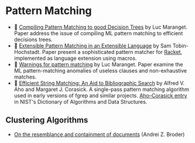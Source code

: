 # Pattern Matching

* :scroll: [Compiling Pattern Matching to good Decision Trees](compiling-pattern-matching-to-good-decision-trees.pdf) by Luc Maranget. Paper address the issue of compiling ML pattern matching to efficient decisions trees.
* :scroll: [Extensible Pattern Matching in an Extensible Language](extensible-pattern-matching-extensible-language.pdf) by Sam Tobin-Hochstadt. Paper present a sophisticated pattern matcher for [Racket](http://racket-lang.org/), implemented as language extension using macros.
* :scroll: [Warnings for pattern matching](warnings-for-pattern-matching.pdf) by Luc Maranget. Paper examine the ML pattern-matching anomalies of useless clauses and non-exhaustive matches.
* :scroll: [Efficient String Matching: An Aid to Bibliographic Search](aho-corasick-string-matching.pdf) by Alfred V. Aho and Margaret J. Corasick. A single-pass pattern matching algorithm used in early versions of fgrep and similar projects. [Aho–Corasick entry](http://xlinux.nist.gov/dads//HTML/ahoCorasick.html) in NIST's Dictionary of Algorithms and Data Structures.

## Clustering Algorithms

* [On the resemblance and containment of documents](https://www.cs.princeton.edu/courses/archive/spr05/cos598E/bib/broder97resemblance.pdf) (Andrei Z. Broder)

